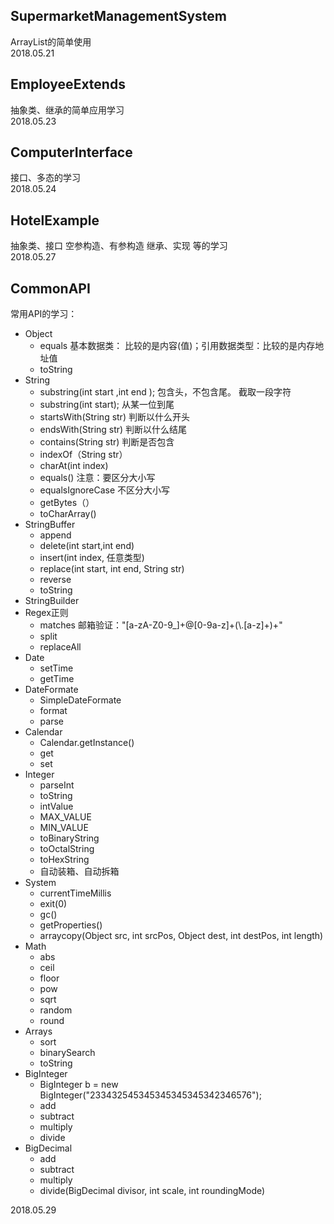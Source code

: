 ## SupermarketManagementSystem
ArrayList的简单使用    
2018.05.21

## EmployeeExtends
抽象类、继承的简单应用学习    
2018.05.23

## ComputerInterface
接口、多态的学习    
2018.05.24

## HotelExample
抽象类、接口 空参构造、有参构造 继承、实现 等的学习     
2018.05.27

## CommonAPI
常用API的学习：
- Object
  - equals  基本数据类： 比较的是内容(值)；引用数据类型：比较的是内存地址值
  - toString
- String
  - substring(int start ,int end );   包含头，不包含尾。 截取一段字符
  - substring(int start);             从某一位到尾
  - startsWith(String str)            判断以什么开头
  - endsWith(String str)                        判断以什么结尾    
  - contains(String str)               判断是否包含
  - indexOf（String str）      
  - charAt(int index)
  - equals()                           注意：要区分大小写
  - equalsIgnoreCase                   不区分大小写
  - getBytes（）    
  - toCharArray()
- StringBuffer
  - append
  - delete(int start,int end)
  - insert(int index, 任意类型)
  - replace(int start, int end, String str)
  - reverse
  - toString
- StringBuilder
- Regex正则
  - matches   邮箱验证："[a-zA-Z0-9_]+@[0-9a-z]+(\\.[a-z]+)+"
  - split
  - replaceAll
- Date
  - setTime
  - getTime
- DateFormate
  - SimpleDateFormate
  - format
  - parse
- Calendar
  - Calendar.getInstance()
  - get
  - set
- Integer
  - parseInt
  - toString
  - intValue
  - MAX_VALUE
  - MIN_VALUE
  - toBinaryString
  - toOctalString
  - toHexString
  - 自动装箱、自动拆箱
- System
  - currentTimeMillis
  - exit(0)
  - gc()
  - getProperties()
  - arraycopy(Object src, int srcPos, Object dest, int destPos, int length)
- Math
  - abs
  - ceil
  - floor
  - pow
  - sqrt
  - random
  - round
- Arrays
  - sort
  - binarySearch
  - toString
- BigInteger
  - BigInteger b = new BigInteger("233432545345345345345342346576");
  - add
  - subtract
  - multiply
  - divide
- BigDecimal
  - add
  - subtract
  - multiply
  - divide(BigDecimal divisor, int scale, int roundingMode)
  
2018.05.29
